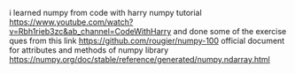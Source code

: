 i learned numpy from code with harry numpy tutorial https://www.youtube.com/watch?v=Rbh1rieb3zc&ab_channel=CodeWithHarry
and done some of the exercise ques from this link https://github.com/rougier/numpy-100
official document for attributes and methods of numpy library https://numpy.org/doc/stable/reference/generated/numpy.ndarray.html
